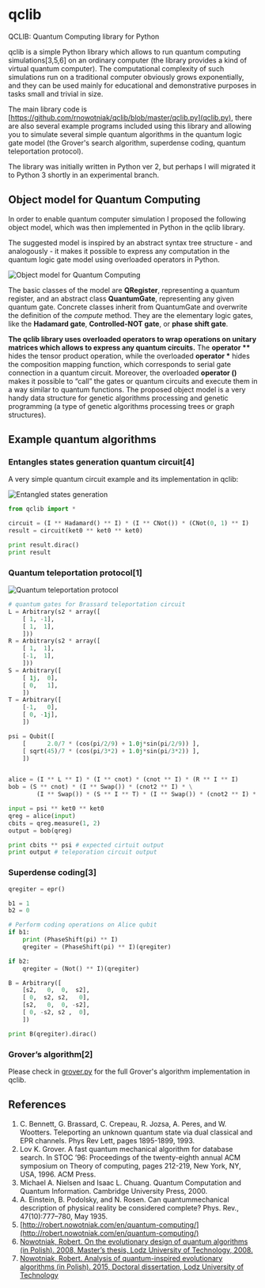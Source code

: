 qclib
=====

QCLIB: Quantum Computing library for Python

qclib is a simple Python library which allows to run quantum computing simulations[3,5,6]
on an ordinary computer (the library provides a kind of virtual quantum computer).
The computational complexity of such simulations run on a traditional computer obviously
grows exponentially, and they can be used mainly for educational and demonstrative purposes in
tasks small and trivial in size.

The main library code is [https://github.com/rnowotniak/qclib/blob/master/qclib.py](qclib.py), there are also several example
programs included using this library and allowing you to simulate several simple
quantum algorithms in the quantum logic gate model (the Grover's search
algorithm, superdense coding, quantum teleportation protocol).

The library was initially written in Python ver 2, but perhaps I will migrated it
to Python 3 shortly in an experimental branch.

## Object model for Quantum Computing

In order to enable quantum computer simulation I proposed the following object model, which was then implemented in Python in the qclib library.

The suggested model is inspired by an abstract syntax tree structure -
and analogously - it makes it possible to express any computation in the quantum
logic gate model using overloaded operators in Python.

![Object model for Quantum Computing](img/qc-diagram.png)

The basic classes of the model are **QRegister**, representing a quantum register, and an
abstract class **QuantumGate**, representing any given quantum gate. Concrete
classes inherit from QuantumGate and overwrite the definition of the *compute*
method. They are the elementary logic gates, like the **Hadamard gate**,
**Controlled-NOT gate**, or **phase shift gate**.

**The qclib library uses overloaded operators to wrap operations on unitary matrices which allows to express any quantum circuits.**
The **operator &ast;&ast;** hides the tensor product operation, while the overloaded
**operator &ast;** hides the composition mapping function, which corresponds to
serial gate connection in a quantum circuit. Moreover, the overloaded
**operator ()** makes it possible to “call” the gates or quantum circuits and
execute them in a way similar to quantum functions. The proposed object
model is a very handy data structure for genetic algorithms processing and
genetic programming (a type of genetic algorithms processing trees or graph
structures).

## Example quantum algorithms

### Entangles states generation quantum circuit[4]

A very simple quantum circuit example and its implementation in qclib:

![Entangled states generation](img/ent3.png)

```python
from qclib import *

circuit = (I ** Hadamard() ** I) * (I ** CNot()) * (CNot(0, 1) ** I)
result = circuit(ket0 ** ket0 ** ket0)

print result.dirac()
print result
```

### Quantum teleportation protocol[1]

![Quantum teleportation protocol](img/telecirc.png)

```python
# quantum gates for Brassard teleportation circuit
L = Arbitrary(s2 * array([
    [ 1, -1],
    [ 1,  1],
    ]))
R = Arbitrary(s2 * array([
    [ 1,  1],
    [-1,  1],
    ]))
S = Arbitrary([
    [ 1j,  0],
    [ 0,   1],
    ])
T = Arbitrary([
    [-1,   0],
    [ 0, -1j],
    ])

psi = Qubit([
    [      2.0/7 * (cos(pi/2/9) + 1.0j*sin(pi/2/9)) ],
    [ sqrt(45)/7 * (cos(pi/3*2) + 1.0j*sin(pi/3*2)) ],
    ])


alice = (I ** L ** I) * (I ** cnot) * (cnot ** I) * (R ** I ** I)
bob = (S ** cnot) * (I ** Swap()) * (cnot2 ** I) * \
        (I ** Swap()) * (S ** I ** T) * (I ** Swap()) * (cnot2 ** I) * (I ** Swap())

input = psi ** ket0 ** ket0
qreg = alice(input)
cbits = qreg.measure(1, 2)
output = bob(qreg)

print cbits ** psi # expected cirtuit output
print output # teleporation circuit output
```

### Superdense coding[3]

```python
qregiter = epr()

b1 = 1
b2 = 0

# Perform coding operations on Alice qubit
if b1:
    print (PhaseShift(pi) ** I)
    qregiter = (PhaseShift(pi) ** I)(qregiter)

if b2:
    qregiter = (Not() ** I)(qregiter)

B = Arbitrary([
    [s2,   0,  0,  s2],
    [ 0,  s2, s2,   0],
    [s2,   0,  0, -s2],
    [ 0, -s2, s2 ,  0],
    ])

print B(qregiter).dirac()
```

### Grover’s algorithm[2]

Please check in [grover.py](grover.py) for the full Grover's algorithm implementation in qclib.


## References

1. C. Bennett, G. Brassard, C. Crepeau, R. Jozsa, A. Peres, and W. Wootters. Teleporting an unknown quantum state via dual classical and EPR channels. Phys Rev Lett, pages 1895-1899, 1993. 
1. Lov K. Grover. A fast quantum mechanical algorithm for database search. In STOC ’96: Proceedings of the twenty-eighth annual ACM symposium on Theory of computing, pages 212-219, New York, NY, USA, 1996. ACM Press. 
1. Michael A. Nielsen and Isaac L. Chuang. Quantum Computation and Quantum Information. Cambridge University Press, 2000. 
1. A. Einstein, B. Podolsky, and N. Rosen. Can quantummechanical description of physical reality be considered complete? Phys. Rev., 47(10):777–780, May 1935.
1. [http://robert.nowotniak.com/en/quantum-computing/](http://robert.nowotniak.com/en/quantum-computing/)
1. [Nowotniak, Robert. On the evolutionary design of quantum algorithms (in Polish). 2008, Master’s thesis, Lodz University of Technology, 2008.](http://robert.nowotniak.com/files/rnowotniak-msc.pdf)
1. [Nowotniak, Robert. Analysis of quantum-inspired evolutionary algorithms (in Polish). 2015, Doctoral dissertation, Lodz University of Technology](http://robert.nowotniak.com/files/rnowotniak-phd.pdf)
